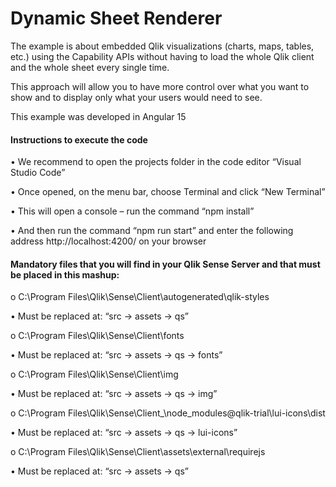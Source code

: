 # Dynamic Sheet Renderer

The example is about embedded Qlik visualizations (charts, maps, tables, etc.) using the Capability APIs without having to load 
the whole Qlik client and the whole sheet every single time.

This approach will allow you to have more control over what you want to show and to display only what your users would need to see.

This example was developed in Angular 15

#### Instructions to execute the code

•	We recommend to open the projects folder in the code editor “Visual Studio Code”

•	Once opened, on the menu bar, choose Terminal and click “New Terminal”

•	This will open a console – run the command “npm install” 

•	And then run the command “npm run start” and enter the following address http://localhost:4200/ on your browser 

#### Mandatory files that you will find in your Qlik Sense Server and that must be placed in this mashup:

o	C:\Program Files\Qlik\Sense\Client\autogenerated\qlik-styles 

• Must be replaced at: “src -> assets -> qs”

o	C:\Program Files\Qlik\Sense\Client\fonts 

• Must be replaced at: “src -> assets -> qs -> fonts”

o	C:\Program Files\Qlik\Sense\Client\img 

• Must be replaced at: “src -> assets -> qs -> img”

o	C:\Program Files\Qlik\Sense\Client\_\node_modules\@qlik-trial\lui-icons\dist 

•	Must be replaced at: “src -> assets -> qs -> lui-icons”

o	C:\Program Files\Qlik\Sense\Client\assets\external\requirejs 

•	Must be replaced at: “src -> assets -> qs”